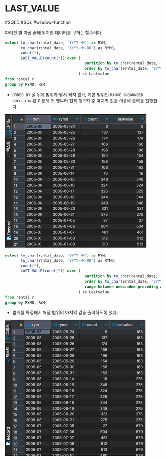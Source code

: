 # LAST_VALUE

#SQLD #SQL #window-function 

파티션 별 가장 끝에 위치한 데이터를 구하는 함수이다.

```SQL
select to_char(rental_date, 'YYYY-MM') as RYM,
	   to_char(rental_date, 'YYYY-MM-DD') as RYMD,
	   count(*),
	   LAST_VALUE(count(*)) over (
	   								partition by to_char(rental_date, 'YYYY-MM')
	   								order by to_char(rental_date, 'YYYY-MM-DD')
	   							 ) as Lastvalue
from rental r
group by RYMD, RYM;
```

- `ORDER BY` 절 뒤에 범위가 명시 되지 않아, 기본 범위인 `RANGE UNBOUNDED PRECEDING`를 이용해 첫 행부터 현재 행까지 중 마지막 값을 이용해 출력을 진행한다.

![](material/LAST_VALUE_DEFAULT_RANGE.png)

```SQL
select to_char(rental_date, 'YYYY-MM') as RYM,
	   to_char(rental_date, 'YYYY-MM-DD') as RYMD,
	   count(*),
	   LAST_VALUE(count(*)) over (
	   								partition by to_char(rental_date, 'YYYY-MM')
	   								order by to_char(rental_date, 'YYYY-MM-DD')
	   								range between unbounded preceding and unbounded following 
	   							 ) as Lastvalue
from rental r
group by RYMD, RYM;
```

- 범위를 특정해서 해당 범위의 마지막 값을 출력하도록 했다.

![](material/LAST_VALUE_RANGE.png)
